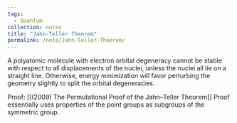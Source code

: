 ```yaml
---
tags:
  - Quantum
collection: notes
title: "Jahn-Teller Theorem"
permalink: /note/Jahn-Teller-Theorem/
---
```

A polyatomic molecule with electron orbital degeneracy cannot be stable with respect to all displacements of the nuclei, unless the nuclei all lie on a straight line. Otherwise, energy minimization will favor perturbing the geometry slightly to split the orbital degeneracies.

Proof: [[(2009) The Permutational Proof of the Jahn–Teller Theorem]]
Proof essentially uses properties of the point groups as subgroups of the symmetric group.